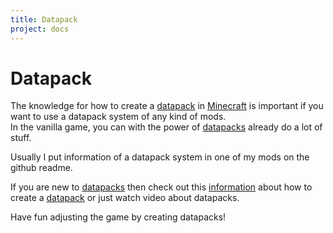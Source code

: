 ```yaml
---
title: Datapack
project: docs
---
```


# Datapack
The knowledge for how to create a [datapack](https://minecraft.wiki/w/Data_pack) in [Minecraft](https://www.minecraft.net/en-us) is important if you want to use a datapack system of any kind of mods.  
In the vanilla game, you can with the power of [datapacks](https://minecraft.wiki/w/Data_pack) already do a lot of stuff.  

Usually I put information of a datapack system in one of my mods on the github readme.

If you are new to [datapacks](https://minecraft.wiki/w/Data_pack) then check out this [information](https://docs.wispforest.io/datapack-tutorial/) about how to create a [datapack](https://minecraft.wiki/w/Data_pack) or just watch video about datapacks.

Have fun adjusting the game by creating datapacks!